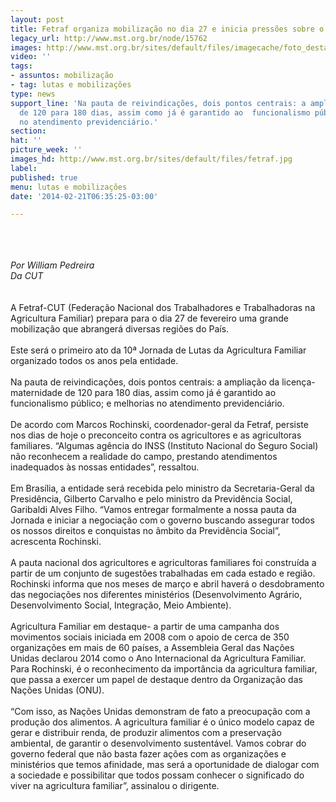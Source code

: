 ```yaml
---
layout: post
title: Fetraf organiza mobilização no dia 27 e inicia pressões sobre o governo federal
legacy_url: http://www.mst.org.br/node/15762
images: http://www.mst.org.br/sites/default/files/imagecache/foto_destaque/fetraf.jpg
video: ''
tags:
- assuntos: mobilização
- tag: lutas e mobilizações
type: news
support_line: 'Na pauta de reivindicações, dois pontos centrais: a ampliação da  licença-maternidade
  de 120 para 180 dias, assim como já é garantido ao  funcionalismo público; e melhorias
  no atendimento previdenciário.'
section: 
hat: ''
picture_week: ''
images_hd: http://www.mst.org.br/sites/default/files/fetraf.jpg
label: 
published: true
menu: lutas e mobilizações
date: '2014-02-21T06:35:25-03:00'

---
```

<p><br><em><br><br>Por William Pedreira<br>Da CUT</em><br><br><br>A Fetraf-CUT (Federação Nacional dos Trabalhadores e Trabalhadoras na Agricultura Familiar) prepara para o dia 27 de fevereiro uma grande mobilização que abrangerá diversas regiões do País.<br><br>Este será o primeiro ato da 10ª Jornada de Lutas da Agricultura Familiar organizado todos os anos pela entidade.<br><br>Na pauta de reivindicações, dois pontos centrais: a ampliação da licença-maternidade de 120 para 180 dias, assim como já é garantido ao funcionalismo público; e melhorias no atendimento previdenciário.<br><br>De acordo com Marcos Rochinski, coordenador-geral da Fetraf, persiste nos dias de hoje o preconceito contra os agricultores e as agricultoras familiares. “Algumas agência do INSS (Instituto Nacional do Seguro Social) não reconhecem a realidade do campo, prestando atendimentos inadequados às nossas entidades”, ressaltou.<br><br>Em Brasília, a entidade será recebida pelo ministro da Secretaria-Geral da Presidência, Gilberto Carvalho e pelo ministro da Previdência Social, Garibaldi Alves Filho. “Vamos entregar formalmente a nossa pauta da Jornada e iniciar a negociação com o governo buscando assegurar todos os nossos direitos e conquistas no âmbito da Previdência Social”, acrescenta Rochinski.<br><br>A pauta nacional dos agricultores e agricultoras familiares foi construída a partir de um conjunto de sugestões trabalhadas em cada estado e região. Rochinski informa que nos meses de março e abril haverá o desdobramento das negociações nos diferentes ministérios (Desenvolvimento Agrário, Desenvolvimento Social, Integração, Meio Ambiente).<br><br>Agricultura Familiar em destaque- a partir de uma campanha dos movimentos sociais iniciada em 2008 com o apoio de cerca de 350 organizações em mais de 60 países, a Assembleia Geral das Nações Unidas declarou 2014 como o Ano Internacional da Agricultura Familiar. Para Rochinski, é o reconhecimento da importância da agricultura familiar, que passa a exercer um papel de destaque dentro da Organização das Nações Unidas (ONU).<br><br>“Com isso, as Nações Unidas demonstram de fato a preocupação com a produção dos alimentos. A agricultura familiar é o único modelo capaz de gerar e distribuir renda, de produzir alimentos com a preservação ambiental, de garantir o desenvolvimento sustentável. Vamos cobrar do governo federal que não basta fazer ações com as organizações e ministérios que temos afinidade, mas será a oportunidade de dialogar com a sociedade e possibilitar que todos possam conhecer o significado do viver na agricultura familiar”, assinalou o dirigente.</p><p>&nbsp;</p>
